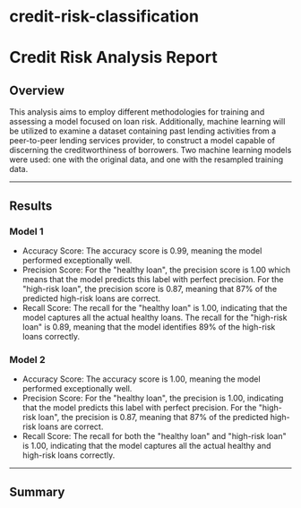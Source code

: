 # credit-risk-classification

# Credit Risk Analysis Report

## Overview 
This analysis aims to employ different methodologies for training and assessing a model focused on loan risk. Additionally, machine learning will be utilized to examine a dataset containing past lending activities from a peer-to-peer lending services provider, to construct a model capable of discerning the creditworthiness of borrowers. Two machine learning models were used: one with the original data, and one with the resampled training data. 

-----

## Results
### Model 1
* Accuracy Score: The accuracy score is 0.99, meaning the model performed exceptionally well.
* Precision Score: For the "healthy loan", the precision score is 1.00 which means that the model predicts this label with perfect precision. For the "high-risk loan", the precision score is 0.87, meaning that 87% of the predicted high-risk loans are correct.
* Recall Score: The recall for the "healthy loan" is 1.00, indicating that the model captures all the actual healthy loans. The recall for the "high-risk loan" is 0.89, meaning that the model identifies 89% of the high-risk loans correctly.

### Model 2
* Accuracy Score: The accuracy score is 1.00, meaning the model performed exceptionally well.
* Precision Score: For the "healthy loan", the precision is 1.00, indicating that the model predicts this label with perfect precision. For the "high-risk loan", the precision is 0.87, meaning that 87% of the predicted high-risk loans are correct.
* Recall Score: The recall for both the "healthy loan" and "high-risk loan" is 1.00, indicating that the model captures all the actual healthy and high-risk loans correctly.

-----

## Summary

